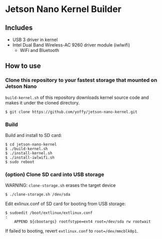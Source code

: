 # Jetson Nano Kernel Builder

## Includes

* USB 3 driver in kernel
* Intel Dual Band Wireless-AC 9260 driver module (iwlwifi)
	* WiFi and Bluetooth

## How to use

### Clone this repository to your fastest storage that mounted on Jetson Nano

`build-kernel.sh` of this repository downloads kernel source code and makes it under the cloned directory.

```
$ git clone https://github.com/yoffy/jetson-nano-kernel.git
```

### Build

Build and install to SD card:

```
$ cd jetson-nano-kernel
$ ./build-kernel.sh
$ ./install-kernel.sh
$ ./install-iwlwifi.sh
$ sudo reboot
```

### (option) Clone SD card into USB storage

WARNING: `clone-storage.sh` erases the target device

```
$ ./clone-storage.sh /dev/sda
```

Edit exlinux.conf of SD card for booting from USB storage:

```
$ sudoedit /boot/extlinux/extlinux.conf
:
	APPEND ${cbootargs} rootfstype=ext4 root=/dev/sda rw rootwait
```

If failed to booting, revert `extlinux.conf` to `root=/dev/mmcblk0p1`.
